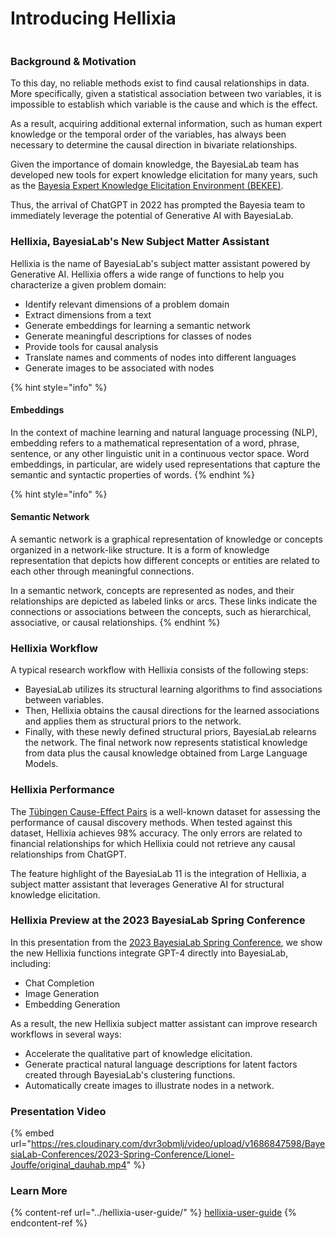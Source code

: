 # Introducing Hellixia

<figure><img src="https://res.cloudinary.com/dvr3obmlj/image/upload/v1690244836/Hellixia-Wordmark-1200x400_dseasm.png" alt=""><figcaption></figcaption></figure>

### Background & Motivation

To this day, no reliable methods exist to find causal relationships in data. More specifically, given a statistical association between two variables, it is impossible to establish which variable is the cause and which is the effect.

As a result, acquiring additional external information, such as human expert knowledge or the temporal order of the variables, has always been necessary to determine the causal direction in bivariate relationships.&#x20;

Given the importance of domain knowledge, the BayesiaLab team has developed new tools for expert knowledge elicitation for many years, such as the [Bayesia Expert Knowledge Elicitation Environment (BEKEE)](../../bekee/bayesia-expert-knowledge-elicitation-environment-bekee.md).&#x20;

Thus, the arrival of ChatGPT in 2022 has prompted the Bayesia team to immediately leverage the potential of Generative AI with BayesiaLab.

### Hellixia, BayesiaLab's New Subject Matter Assistant

Hellixia is the name of BayesiaLab's subject matter assistant powered by Generative AI. Hellixia offers a wide range of functions to help you characterize a given problem domain:

* Identify relevant dimensions of a problem domain
* Extract dimensions from a text
* Generate embeddings for learning a semantic network
* Generate meaningful descriptions for classes of nodes
* Provide tools for causal analysis
* Translate names and comments of nodes into different languages
* Generate images to be associated with nodes

{% hint style="info" %}
#### Embeddings <a href="#embeddings" id="embeddings"></a>

In the context of machine learning and natural language processing (NLP), embedding refers to a mathematical representation of a word, phrase, sentence, or any other linguistic unit in a continuous vector space. Word embeddings, in particular, are widely used representations that capture the semantic and syntactic properties of words.
{% endhint %}

{% hint style="info" %}
#### Semantic Network

A semantic network is a graphical representation of knowledge or concepts organized in a network-like structure. It is a form of knowledge representation that depicts how different concepts or entities are related to each other through meaningful connections.

In a semantic network, concepts are represented as nodes, and their relationships are depicted as labeled links or arcs. These links indicate the connections or associations between the concepts, such as hierarchical, associative, or causal relationships.
{% endhint %}

### Hellixia Workflow

A typical research workflow with Hellixia consists of the following steps:

* BayesiaLab utilizes its structural learning algorithms to find associations between variables.&#x20;
* Then, Hellixia obtains the causal directions for the learned associations and applies them as structural priors to the network.
* Finally, with these newly defined structural priors, BayesiaLab relearns the network. The final network now represents statistical knowledge from data plus the causal knowledge obtained from Large Language Models.

### Hellixia Performance

The [Tübingen Cause-Effect Pairs](https://webdav.tuebingen.mpg.de/cause-effect/) is a well-known dataset for assessing the performance of causal discovery methods. When tested against this dataset, Hellixia achieves 98% accuracy. The only errors are related to financial relationships for which Hellixia could not retrieve any causal relationships from ChatGPT.

The feature highlight of the BayesiaLab 11 is the integration of Hellixia, a subject matter assistant that leverages Generative AI for structural knowledge elicitation.

### Hellixia Preview at the 2023 BayesiaLab Spring Conference

In this presentation from the [2023 BayesiaLab Spring Conference](../bayesialab-conferences/2023-bayesialab-spring-conference/), we show the new Hellixia functions integrate GPT-4 directly into BayesiaLab, including:

* Chat Completion
* Image Generation
* Embedding Generation

As a result, the new Hellixia subject matter assistant can improve research workflows in several ways:

* Accelerate the qualitative part of knowledge elicitation.
* Generate practical natural language descriptions for latent factors created through BayesiaLab's clustering functions.
* Automatically create images to illustrate nodes in a network.

### Presentation Video

{% embed url="https://res.cloudinary.com/dvr3obmlj/video/upload/v1686847598/BayesiaLab-Conferences/2023-Spring-Conference/Lionel-Jouffe/original_dauhab.mp4" %}

### Learn More

{% content-ref url="../hellixia-user-guide/" %}
[hellixia-user-guide](../hellixia-user-guide/)
{% endcontent-ref %}

